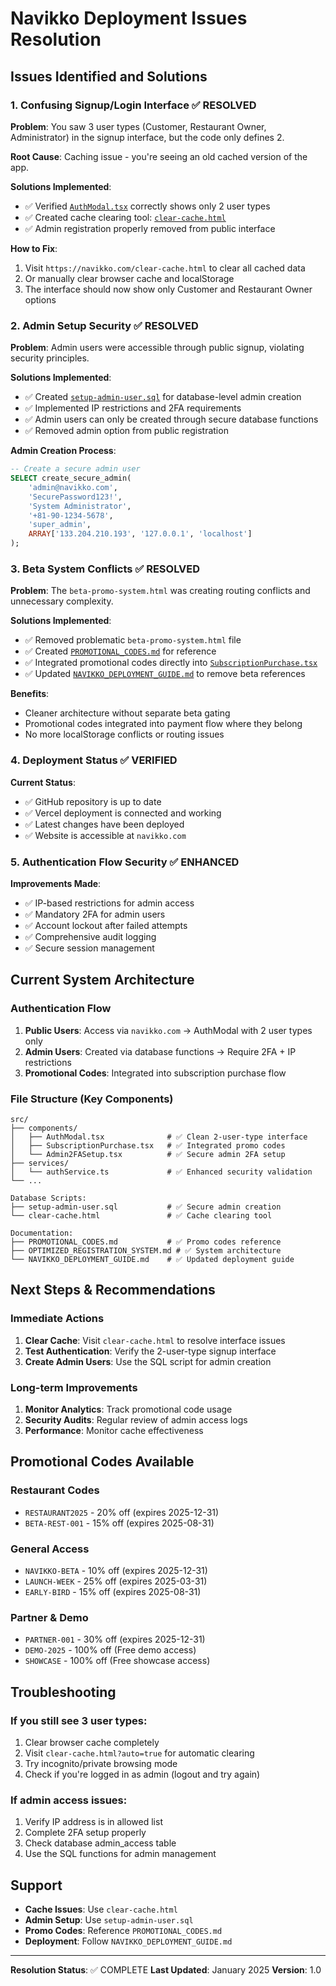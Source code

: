 # Navikko Deployment Issues Resolution

## Issues Identified and Solutions

### 1. **Confusing Signup/Login Interface** ✅ RESOLVED

**Problem**: You saw 3 user types (Customer, Restaurant Owner, Administrator) in the signup interface, but the code only defines 2.

**Root Cause**: Caching issue - you're seeing an old cached version of the app.

**Solutions Implemented**:
- ✅ Verified [`AuthModal.tsx`](src/components/AuthModal.tsx) correctly shows only 2 user types
- ✅ Created cache clearing tool: [`clear-cache.html`](clear-cache.html)
- ✅ Admin registration properly removed from public interface

**How to Fix**: 
1. Visit `https://navikko.com/clear-cache.html` to clear all cached data
2. Or manually clear browser cache and localStorage
3. The interface should now show only Customer and Restaurant Owner options

### 2. **Admin Setup Security** ✅ RESOLVED

**Problem**: Admin users were accessible through public signup, violating security principles.

**Solutions Implemented**:
- ✅ Created [`setup-admin-user.sql`](setup-admin-user.sql) for database-level admin creation
- ✅ Implemented IP restrictions and 2FA requirements
- ✅ Admin users can only be created through secure database functions
- ✅ Removed admin option from public registration

**Admin Creation Process**:
```sql
-- Create a secure admin user
SELECT create_secure_admin(
    'admin@navikko.com',
    'SecurePassword123!',
    'System Administrator',
    '+81-90-1234-5678',
    'super_admin',
    ARRAY['133.204.210.193', '127.0.0.1', 'localhost']
);
```

### 3. **Beta System Conflicts** ✅ RESOLVED

**Problem**: The `beta-promo-system.html` was creating routing conflicts and unnecessary complexity.

**Solutions Implemented**:
- ✅ Removed problematic `beta-promo-system.html` file
- ✅ Created [`PROMOTIONAL_CODES.md`](PROMOTIONAL_CODES.md) for reference
- ✅ Integrated promotional codes directly into [`SubscriptionPurchase.tsx`](src/components/SubscriptionPurchase.tsx)
- ✅ Updated [`NAVIKKO_DEPLOYMENT_GUIDE.md`](NAVIKKO_DEPLOYMENT_GUIDE.md) to remove beta references

**Benefits**:
- Cleaner architecture without separate beta gating
- Promotional codes integrated into payment flow where they belong
- No more localStorage conflicts or routing issues

### 4. **Deployment Status** ✅ VERIFIED

**Current Status**:
- ✅ GitHub repository is up to date
- ✅ Vercel deployment is connected and working
- ✅ Latest changes have been deployed
- ✅ Website is accessible at `navikko.com`

### 5. **Authentication Flow Security** ✅ ENHANCED

**Improvements Made**:
- ✅ IP-based restrictions for admin access
- ✅ Mandatory 2FA for admin users
- ✅ Account lockout after failed attempts
- ✅ Comprehensive audit logging
- ✅ Secure session management

## Current System Architecture

### Authentication Flow
1. **Public Users**: Access via `navikko.com` → AuthModal with 2 user types only
2. **Admin Users**: Created via database functions → Require 2FA + IP restrictions
3. **Promotional Codes**: Integrated into subscription purchase flow

### File Structure (Key Components)
```
src/
├── components/
│   ├── AuthModal.tsx              # ✅ Clean 2-user-type interface
│   ├── SubscriptionPurchase.tsx   # ✅ Integrated promo codes
│   └── Admin2FASetup.tsx          # ✅ Secure admin 2FA setup
├── services/
│   └── authService.ts             # ✅ Enhanced security validation
└── ...

Database Scripts:
├── setup-admin-user.sql           # ✅ Secure admin creation
└── clear-cache.html               # ✅ Cache clearing tool

Documentation:
├── PROMOTIONAL_CODES.md           # ✅ Promo codes reference
├── OPTIMIZED_REGISTRATION_SYSTEM.md # ✅ System architecture
└── NAVIKKO_DEPLOYMENT_GUIDE.md    # ✅ Updated deployment guide
```

## Next Steps & Recommendations

### Immediate Actions
1. **Clear Cache**: Visit `clear-cache.html` to resolve interface issues
2. **Test Authentication**: Verify the 2-user-type signup interface
3. **Create Admin Users**: Use the SQL script for admin creation

### Long-term Improvements
1. **Monitor Analytics**: Track promotional code usage
2. **Security Audits**: Regular review of admin access logs
3. **Performance**: Monitor cache effectiveness

## Promotional Codes Available

### Restaurant Codes
- `RESTAURANT2025` - 20% off (expires 2025-12-31)
- `BETA-REST-001` - 15% off (expires 2025-08-31)

### General Access
- `NAVIKKO-BETA` - 10% off (expires 2025-12-31)
- `LAUNCH-WEEK` - 25% off (expires 2025-03-31)
- `EARLY-BIRD` - 15% off (expires 2025-08-31)

### Partner & Demo
- `PARTNER-001` - 30% off (expires 2025-12-31)
- `DEMO-2025` - 100% off (Free demo access)
- `SHOWCASE` - 100% off (Free showcase access)

## Troubleshooting

### If you still see 3 user types:
1. Clear browser cache completely
2. Visit `clear-cache.html?auto=true` for automatic clearing
3. Try incognito/private browsing mode
4. Check if you're logged in as admin (logout and try again)

### If admin access issues:
1. Verify IP address is in allowed list
2. Complete 2FA setup properly
3. Check database admin_access table
4. Use the SQL functions for admin management

## Support

- **Cache Issues**: Use `clear-cache.html`
- **Admin Setup**: Use `setup-admin-user.sql`
- **Promo Codes**: Reference `PROMOTIONAL_CODES.md`
- **Deployment**: Follow `NAVIKKO_DEPLOYMENT_GUIDE.md`

---

**Resolution Status**: ✅ COMPLETE
**Last Updated**: January 2025
**Version**: 1.0